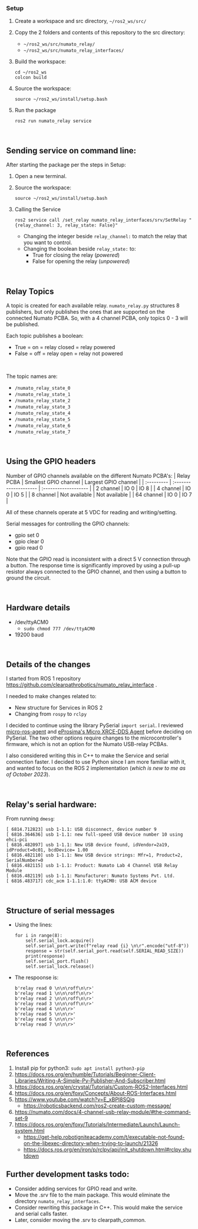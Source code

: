 ### Setup

1.  Create a workspace and src directory, `~/ros2_ws/src/`
2.  Copy the 2 folders and contents of this repository to the src directory:
    -   `~/ros2_ws/src/numato_relay/`
    -   `~/ros2_ws/src/numato_relay_interfaces/`
3.  Build the workspace:
    ```
    cd ~/ros2_ws
    colcon build
    ```

4.  Source the workspace:
    ```
    source ~/ros2_ws/install/setup.bash
    ```

5.  Run the package
    ```
    ros2 run numato_relay service
    ```

<br />

## Sending service on command line:

After starting the package per the steps in Setup:
1.  Open a new terminal.
2.  Source the workspace:
    ```
    source ~/ros2_ws/install/setup.bash
    ```
3.  Calling the Service
    ```
    ros2 service call /set_relay numato_relay_interfaces/srv/SetRelay "{relay_channel: 3, relay_state: False}"
    ```
    
    -   Changing the integer beside `relay_channel:` to match the relay that you want to control.
    -   Changing the boolean beside `relay_state:` to:
        -  True for closing the relay (_powered_)
        -  False for opening the relay (_unpowered_)

<br />

## Relay Topics

A topic is created for each available relay.
`numato_relay.py` structures 8 publishers, but only publishes the ones that are supported on the connected Numato PCBA.
So, with a 4 channel PCBA, only topics 0 - 3 will be published.

Each topic publishes a boolean:
-   True = on = relay closed = relay powered
-   False = off = relay open = relay not powered

<br /> 

The topic names are:
-   `/numato_relay_state_0`
-   `/numato_relay_state_1`
-   `/numato_relay_state_2`
-   `/numato_relay_state_3`
-   `/numato_relay_state_4`
-   `/numato_relay_state_5`
-   `/numato_relay_state_6`
-   `/numato_relay_state_7`

<br />

## Using the GPIO headers

Number of GPIO channels available on the different Numato PCBA's: 
| Relay PCBA | Smallest GPIO channel | Largest GPIO channel |
| :--------- | :-------------------- | :------------------- |
| 2 channel  | IO 0                  | IO 8                 |
| 4 channel  | IO 0                  | IO 5                 |
| 8 channel  | Not available         | Not available        |
| 64 channel | IO 0                  | IO 7                 |

All of these channels operate at 5 VDC for reading and writing/setting.
<br />

Serial messages for controlling the GPIO channels:
- gpio set 0
- gpio clear 0
- gpio read 0

Note that the GPIO read is inconsistent with a direct 5 V connection through a button.
The response time is significantly improved by using a pull-up resistor always connected to the GPIO channel, and then using a button to ground the circuit.

<br />

## Hardware details
-   /dev/ttyACM0
    -   `sudo chmod 777 /dev/ttyACM0`
-   19200 baud

<br />

## Details of the changes
I started from ROS 1 repository https://github.com/clearpathrobotics/numato_relay_interface .

I needed to make changes related to:
-   New structure for Services in ROS 2
-   Changing from `rospy` to `rclpy`

I decided to continue using the library PySerial `import serial`.
I reviewed [micro-ros-agent](https://github.com/micro-ROS/micro-ROS-Agent) and [eProsima's Micro XRCE-DDS Agent](https://github.com/eProsima/Micro-XRCE-DDS-Agent) before deciding on PySerial.
The two other options require changes to the microcontroller's firmware, which is not an option for the Numato USB-relay PCBAs.

I also considered writing this in C++ to make the Service and serial connection faster.
I decided to use Python since I am more familiar with it, and wanted to focus on the ROS 2 implementation (_which is new to me as of October 2023_).

<br />

## Relay's serial hardware:
From running `dmesg`:
```
[ 6814.712823] usb 1-1.1: USB disconnect, device number 9
[ 6816.364636] usb 1-1.1: new full-speed USB device number 10 using ehci-pci
[ 6816.482097] usb 1-1.1: New USB device found, idVendor=2a19, idProduct=0c01, bcdDevice= 1.00
[ 6816.482110] usb 1-1.1: New USB device strings: Mfr=1, Product=2, SerialNumber=0
[ 6816.482115] usb 1-1.1: Product: Numato Lab 4 Channel USB Relay Module
[ 6816.482119] usb 1-1.1: Manufacturer: Numato Systems Pvt. Ltd.
[ 6816.483717] cdc_acm 1-1.1:1.0: ttyACM0: USB ACM device
```

<br />

## Structure of serial messages
-   Using the lines:
    ```
    for i in range(8):
        self.serial_lock.acquire()
        self.serial_port.write(f"relay read {i} \n\r".encode("utf-8"))
        response = str(self.serial_port.read(self.SERIAL_READ_SIZE))
        print(response)
        self.serial_port.flush()
        self.serial_lock.release()
    ```

-   The respoonse is:
    ```
    b'relay read 0 \n\n\roff\n\r>'
    b'relay read 1 \n\n\roff\n\r>'
    b'relay read 2 \n\n\roff\n\r>'
    b'relay read 3 \n\n\roff\n\r>'
    b'relay read 4 \n\n\r>'
    b'relay read 5 \n\n\r>'
    b'relay read 6 \n\n\r>'
    b'relay read 7 \n\n\r>'
    ```

<br />

## References
1.  Install pip for python3: `sudo apt install python3-pip`
2.  https://docs.ros.org/en/humble/Tutorials/Beginner-Client-Libraries/Writing-A-Simple-Py-Publisher-And-Subscriber.html
3.  https://docs.ros.org/en/crystal/Tutorials/Custom-ROS2-Interfaces.html
4.  https://docs.ros.org/en/foxy/Concepts/About-ROS-Interfaces.html 
5.  https://www.youtube.com/watch?v=E_xBPI8SQig
    -   https://roboticsbackend.com/ros2-create-custom-message/
6.  https://numato.com/docs/4-channel-usb-relay-module/#the-command-set-9
7.  https://docs.ros.org/en/foxy/Tutorials/Intermediate/Launch/Launch-system.html
    - https://get-help.robotigniteacademy.com/t/executable-not-found-on-the-libexec-directory-when-trying-to-launch/21326
    - https://docs.ros.org/en/iron/p/rclpy/api/init_shutdown.html#rclpy.shutdown

## Further development tasks todo:

- Consider adding services for GPIO read and write.
- Move the .srv file to the main package. This would eliminate the directory `numato_relay_interfaces`.
- Consider rewriting this package in C++. This would make the service and serial calls faster.
- Later, consider moving the .srv to clearpath_common.
